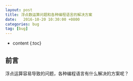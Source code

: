 ```yaml
---
layout: post
title: 浮点数运算问题和各种编程语言的解决方案
date:   2016-10-20 10:30:00 +0800
categories: bug 
tag: [bug]
---
```


* content
{:toc}

## 前言
浮点运算容易导致的问题，各种编程语言有什么解决的方案呢？
